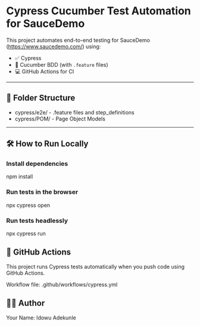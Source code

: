 # Cypress Cucumber Test Automation for SauceDemo

This project automates end-to-end testing for SauceDemo (https://www.saucedemo.com/) using:

- ✅ Cypress
- 🧪 Cucumber BDD (with `.feature` files)
- 💻 GitHub Actions for CI

---

## 📂 Folder Structure

- cypress/e2e/ - .feature files and step_definitions
- cypress/POM/ - Page Object Models

---

## 🛠 How to Run Locally

### Install dependencies

npm install

### Run tests in the browser

npx cypress open

### Run tests headlessly

npx cypress run

## 🚀 GitHub Actions
This project runs Cypress tests automatically when you push code using GitHub Actions.

Workflow file: .github/workflows/cypress.yml

## 👩‍💻 Author
Your Name: Idowu Adekunle


